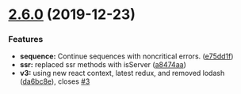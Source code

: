 # [2.6.0](https://github.com/americanexpress/iguazu/compare/v2.5.2...v2.6.0) (2019-12-23)


### Features

* **sequence:** Continue sequences with noncritical errors. ([e75dd1f](https://github.com/americanexpress/iguazu/commit/e75dd1fe032ad842312381d26da132ec28e7d37d))
* **ssr:** replaced ssr methods with isServer ([a8474aa](https://github.com/americanexpress/iguazu/commit/a8474aaa224a317cd008f940759cd8f7020cc86b))
* **v3:** using new react context, latest redux, and removed lodash ([da6bc8e](https://github.com/americanexpress/iguazu/commit/da6bc8e50a59229d257d659ab3d22cb001e395a6)), closes [#3](https://github.com/americanexpress/iguazu/issues/3)
